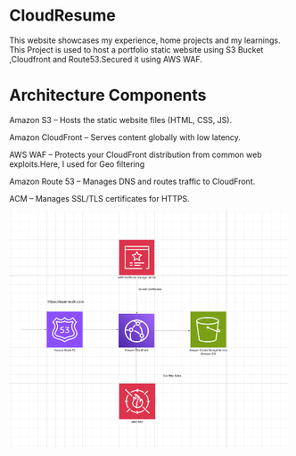 # CloudResume

This website showcases my experience, home projects and my learnings. This Project is used to host a portfolio static website using S3 Bucket ,Cloudfront and Route53.Secured it using AWS WAF.

# Architecture Components

Amazon S3 – Hosts the static website files (HTML, CSS, JS).

Amazon CloudFront – Serves content globally with low latency.

AWS WAF – Protects your CloudFront distribution from common web exploits.Here, I used for Geo filtering

Amazon Route 53 – Manages DNS and routes traffic to CloudFront.

ACM – Manages SSL/TLS certificates for HTTPS.

<img src="staticwebsite.png" alt="Architecture Diagram" width="500"/>
